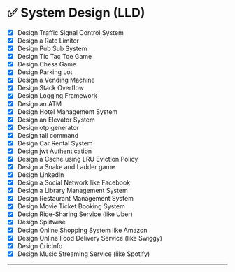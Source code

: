 # ✅ System Design (LLD)

- [x] Design Traffic Signal Control System
- [x] Design a Rate Limiter
- [x] Design Pub Sub System
- [x] Design Tic Tac Toe Game
- [x] Design Chess Game
- [x] Design Parking Lot
- [x] Design a Vending Machine
- [x] Design Stack Overflow
- [x] Design Logging Framework
- [x] Design an ATM
- [x] Design Hotel Management System
- [x] Design an Elevator System
- [x] Design otp generator
- [x] Design tail command
- [x] Design Car Rental System
- [x] Design jwt Authentication
- [x] Design a Cache using LRU Eviction Policy
- [x] Design a Snake and Ladder game
- [x] Design LinkedIn
- [x] Design a Social Network like Facebook
- [x] Design a Library Management System
- [x] Design Restaurant Management System
- [x] Design Movie Ticket Booking System
- [x] Design Ride-Sharing Service (like Uber)
- [x] Design Splitwise
- [x] Design Online Shopping System like Amazon
- [x] Design Online Food Delivery Service (like Swiggy)
- [x] Design CricInfo
- [x] Design Music Streaming Service (like Spotify)

---
